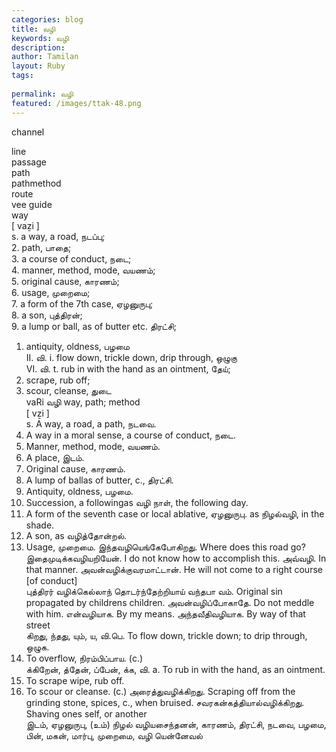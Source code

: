 ```yaml
---
categories: blog
title: வழி
keywords: வழி
description: 
author: Tamilan
layout: Ruby
tags: 
 
permalink: வழி
featured: /images/ttak-48.png
---
```

  
channel  
  
line  
passage  
path  
pathmethod  
route  
vee guide  
way  
[ vaẕi ]  
s. a way, a road, நடப்பு;   
2. path, பாதை;   
3. a course of conduct, நடை;   
4. manner, method, mode, வயணம்;   
5. original cause, காரணம்;   
6. usage, முறைமை;   
7. a form of the 7th case, ஏழனுருபு;   
8. a son, புத்திரன்;   
9. a lump or ball, as of butter etc. திரட்சி;   
1. antiquity, oldness, பழமை  
II. வி. i. flow down, trickle down, drip through, ஒழுகு  
VI. வி. t. rub in with the hand as an ointment, தேய்;   
2. scrape, rub off;   
3. scour, cleanse, துடை  
vaRi வழி way, path; method  
[ vẕi ]  
s. A way, a road, a path, நடவை.   
2. A way in a moral sense, a course of conduct, நடை.   
3. Manner, method, mode, வயணம்.   
4. A place, இடம்.   
5. Original cause, காரணம்.   
6. A lump of ballas of butter, c., திரட்சி.   
7. Antiquity, oldness, பழமை.   
8. Succession, a followingas வழி நாள், the following day.   
9. A form of the seventh case or local ablative, ஏழனுருபு. as நிழல்வழி, in the shade.   
1. A son, as வழித்தோன்றல்.   
11. Usage, முறைமை. இந்தவழியெங்கேபோகிறது. Where does this road go? இதைமுடிக்கவழியறியேன். I do not know how to accomplish this. அவ்வழி. In that manner. அவன்வழிக்குவரமாட்டான். He will not come to a right course [of conduct]  
புத்திரர் வழிக்கெல்லாந் தொடர்ந்தேற்றியாய் வந்தபா வம். Original sin propagated by childrens children. அவன்வழிப்போகாதே. Do not meddle with him. என்வழியாக. By my means. அந்தவீதிவழியாக. By way of that street  
கிறது, ந்தது, யும், ய, வி.பெ. To flow down, trickle down; to drip through, ஒழுக.   
2. To overflow, நிரம்பிப்பாய. (c.)  
க்கிறேன், த்தேன், ப்பேன், க்க, வி. a. To rub in with the hand, as an ointment.   
2. To scrape wipe, rub off.   
3. To scour or cleanse. (c.) அரைத்துவழிக்கிறது. Scraping off from the grinding stone, spices, c., when bruised. சவரகன்கத்தியால்வழிக்கிறது. Shaving ones self, or another  
இடம், ஏழனுருபு, (உம்) நிழல் வழியசைந்தனன், காரணம், திரட்சி, நடவை, பழமை, பின், மகன், மார்பு, முறைமை, வழி யென்னேவல்